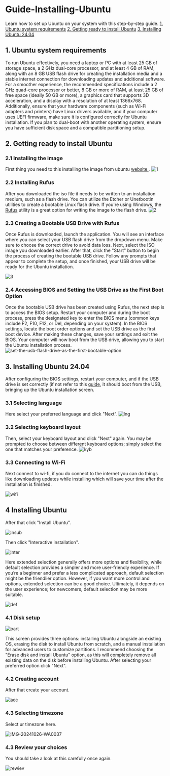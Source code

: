 # Guide-Installing-Ubuntu
Learn how to set up Ubuntu on your system with this step-by-step guide.
[1. Ubuntu system requirements](#1-ubuntu-system-requirements)
[2. Getting ready to install Ubuntu](#2-getting-ready-to-install-ubuntu)
[3. Installing Ubuntu 24.04](#3-installing-ubuntu-2404)

## 1. Ubuntu system requirements
To run Ubuntu effectively, you need a laptop or PC with at least 25 GB of storage space, a 2 GHz dual-core processor, and at least 4 GB of RAM, along with an 8 GB USB flash drive for creating the installation media and a stable internet connection for downloading updates and additional software. For a smoother experience, the recommended specifications include a 2 GHz quad-core processor or better, 8 GB or more of RAM, at least 25 GB of free space (ideally 50 GB or more), a graphics card that supports 3D acceleration, and a display with a resolution of at least 1366x768. Additionally, ensure that your hardware components (such as Wi-Fi adapters and printers) have Linux drivers available, and if your computer uses UEFI firmware, make sure it is configured correctly for Ubuntu installation. If you plan to dual-boot with another operating system, ensure you have sufficient disk space and a compatible partitioning setup.

## 2. Getting ready to install Ubuntu
### 2.1 Installing the image
First thing you need to this installing the image from ubuntu [website.](https://ubuntu.com/download/desktop).
![1](https://github.com/user-attachments/assets/3db32a16-56cf-4dc4-9b5d-7b20262f4903)

### 2.2 Installing Rufus
After you downloaded the iso file it needs to be written to an installation medium, such as a flash drive. You can utilize the Etcher or Unetbootin utilities to create a bootable Linux flash drive. If you're using Windows, the [Rufus](https://rufus.ie/en/) utility is a great option for writing the image to the flash drive.
![2](https://github.com/user-attachments/assets/f9c34433-6648-4558-aa12-1eceb6233097)


### 2.3 Creating a Bootable USB Drive with Rufus
Once Rufus is downloaded, launch the application. You will see an interface where you can select your USB flash drive from the dropdown menu. Make sure to choose the correct drive to avoid data loss. Next, select the ISO image you downloaded earlier. After that, click the "Start" button to begin the process of creating the bootable USB drive. Follow any prompts that appear to complete the setup, and once finished, your USB drive will be ready for the Ubuntu installation.

![3](https://github.com/user-attachments/assets/1c44c9af-34e3-43cf-ab3c-7e331f68d249)

### 2.4 Accessing BIOS and Setting the USB Drive as the First Boot Option
Once the bootable USB drive has been created using Rufus, the next step is to access the BIOS setup. Restart your computer and during the boot process, press the designated key to enter the BIOS menu (common keys include F2, F10, F12, or Del, depending on your system). In the BIOS settings, locate the boot order options and set the USB drive as the first boot device.
After making these changes, save your settings and exit the BIOS. Your computer will now boot from the USB drive, allowing you to start the Ubuntu installation process.
![set-the-usb-flash-drive-as-the-first-bootable-option](https://github.com/user-attachments/assets/83ad0c96-6a04-40fc-8874-a8a5ca55ef2f)

## 3. Installing Ubuntu 24.04
After configuring the BIOS settings, restart your computer, and if the USB drive is set correctly (if not refer to this [guide](https://helpdeskgeek.com/how-to/how-to-change-the-boot-order-in-the-bios-on-your-windows-pc), it should boot from the USB, bringing up the Ubuntu installation screen. 
### 3.1 Selecting language 
Here select your preferred language and click "Next".
![lng](https://github.com/user-attachments/assets/9e82e40f-4688-49df-b64d-feed07d82345)

### 3.2 Selecting keyboard layout
Then, select your keyboard layout and click "Next" again. You may be prompted to choose between different keyboard options; simply select the one that matches your preference.
![kyb](https://github.com/user-attachments/assets/69bab95f-bfcd-441e-83b6-f11fa1335f11)

### 3.3 Connecting to Wi-Fi
Next connect to wi-fi, if you do connect to the internet you can do things like downloading updates
while installing which will save your time after the installation is finished.

![wifi](https://github.com/user-attachments/assets/aa89f2b5-e8fd-4727-a036-006a5c42a126)

## 4 Installing Ubuntu
After that click "Install Ubuntu".


![insub](https://github.com/user-attachments/assets/9f8adf42-2eeb-4d68-9b1d-6ca7fc34e273)


Then click "Interactive installation".

![inter](https://github.com/user-attachments/assets/41828266-5f96-43d7-940c-3963c33eb6aa)

Here extended selection generally offers more options and flexibility, while default selection provides a simpler and more user-friendly experience. If you’re a beginner and prefer a less complicated approach, default selection might be the friendlier option. However, if you want more control and options, extended selection can be a good choice. Ultimately, it depends on the user experience; for newcomers, default selection may be more suitable.

![def](https://github.com/user-attachments/assets/35c7e17c-b3b7-451b-ae91-7021ec31835f)

### 4.1 Disk setup

![part](https://github.com/user-attachments/assets/a9302881-4561-42c8-ae56-93889ab9c0ec)

This screen provides three options: installing Ubuntu alongside an existing OS, erasing the disk to install Ubuntu from scratch, and a manual installation for advanced users to customize partitions. I recommend choosing the "Erase disk and install Ubuntu" option, as this will completely remove all existing data on the disk before installing Ubuntu. After selecting your preferred option click "Next".

### 4.2 Creating account
After that create your account.

![acc](https://github.com/user-attachments/assets/17a8897e-66f6-4299-9322-804c31b90953)

### 4.3 Selecting timezone
Select ur timezone here.

![IMG-20241026-WA0037](https://github.com/user-attachments/assets/b29f5363-4dc2-4253-8d68-9c90e009198c)

### 4.3 Review your choices
You should take a look at this carefully once again.

![rewiev](https://github.com/user-attachments/assets/771b02ef-4e9c-4181-bdf4-31f740c5b243)
